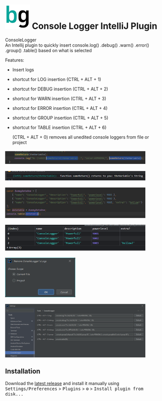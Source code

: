 # ![Build](./src/main/resources/META-INF/pluginIcon.svg) Console Logger IntelliJ Plugin

<!-- Plugin description -->


ConsoleLogger  
An Intellij plugin to quickly insert 
console.log() .debug() .warn() .error() .group() .table() 
based on what is selected

Features:    
* Insert logs
* shortcut for LOG insertion   (CTRL + ALT + 1)
* shortcut for DEBUG insertion (CTRL + ALT + 2)
* shortcut for WARN insertion  (CTRL + ALT + 3)
* shortcut for ERROR insertion (CTRL + ALT + 4)
* shortcut for GROUP insertion (CTRL + ALT + 5)
* shortcut for TABLE insertion (CTRL + ALT + 6)

  (CTRL + ALT + 0) removes all unedited console loggers from file or project

#### [<img src="https://github.com/bg-omar/consolelogger/blob/master/.github/pics/preview2.png?raw=true" width="90%"/>]()
#### [<img src="https://github.com/bg-omar/consolelogger/blob/master/.github/pics/preview3.png?raw=true" width="90%"/>]()  
#### [<img src="https://github.com/bg-omar/consolelogger/blob/master/.github/pics/preview4.png?raw=true" width="90%"/>]()  
#### [<img src="https://github.com/bg-omar/consolelogger/blob/master/.github/pics/preview5.png?raw=true" width="90%"/>]()  
#### [<img src="https://github.com/bg-omar/consolelogger/blob/master/.github/pics/preview6.png?raw=true" width="45%"/>]()  
#### [<img src="https://github.com/bg-omar/consolelogger/blob/master/.github/pics/preview8.png?raw=true" width="90%"/>]()  


<!-- Plugin description end -->

## Installation

  Download the [latest release](https://github.com/bg-omar/consolelogger/releases/latest) and install it manually using
  <kbd>Settings/Preferences</kbd> > <kbd>Plugins</kbd> > <kbd>⚙️</kbd> > <kbd>Install plugin from disk...</kbd>
